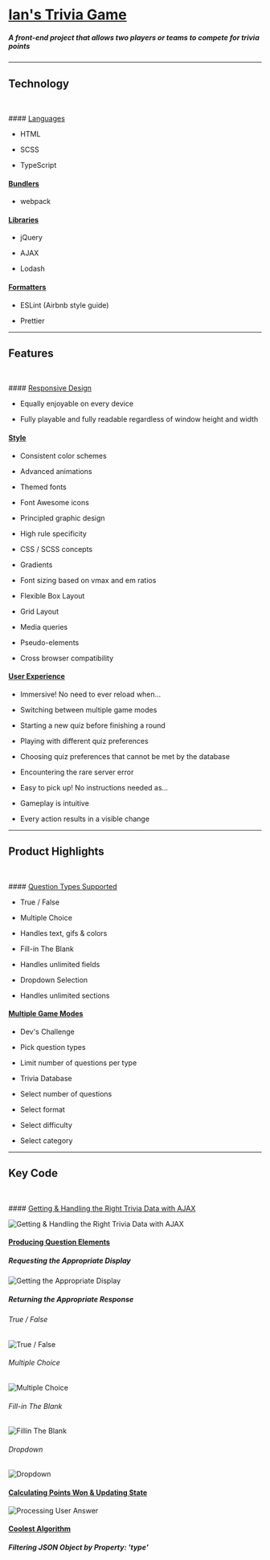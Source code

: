 # [Ian's Trivia Game](https://irackson.github.io/dist/index.html)

##### _A front-end project that allows two players or teams to compete for trivia points_

---

## **Technology**

<br>

#### <u>Languages</u>

- HTML

- SCSS

- TypeScript

#### <u>Bundlers</u>

- webpack

#### <u>Libraries</u>

- jQuery

- AJAX

- Lodash

#### <u>Formatters</u>

- ESLint (Airbnb style guide)

- Prettier

---

## **Features**

<br>

#### <u>Responsive Design</u>

- Equally enjoyable on every device

- Fully playable and fully readable regardless of window height and width

#### <u>Style</u>

- Consistent color schemes

- Advanced animations

- Themed fonts

- Font Awesome icons

- Principled graphic design

- High rule specificity

- CSS / SCSS concepts

- Gradients

- Font sizing based on vmax and em ratios

- Flexible Box Layout

- Grid Layout

- Media queries

- Pseudo-elements

- Cross browser compatibility

#### <u>User Experience</u>

- Immersive! No need to ever reload when...

- Switching between multiple game modes

- Starting a new quiz before finishing a round

- Playing with different quiz preferences

- Choosing quiz preferences that cannot be met by the database

- Encountering the rare server error

- Easy to pick up! No instructions needed as...

- Gameplay is intuitive

- Every action results in a visible change

---

## **Product Highlights**

<br>

#### <u>Question Types Supported</u>

- True / False

- Multiple Choice

- Handles text, gifs & colors

- Fill-in The Blank

- Handles unlimited fields

- Dropdown Selection

- Handles unlimited sections

#### <u>Multiple Game Modes</u>

- Dev's Challenge

- Pick question types

- Limit number of questions per type

- Trivia Database

- Select number of questions

- Select format

- Select difficulty

- Select category

---

## **Key Code**

<br>

#### <u>Getting & Handling the Right Trivia Data with AJAX</u>

![Getting & Handling the Right Trivia Data with AJAX](https://i.imgur.com/CMnzlS1.png)

#### <u>Producing Question Elements</u>

##### Requesting the Appropriate Display

![Getting the Appropriate Display](https://i.imgur.com/fT0zgVd.png)

##### Returning the Appropriate Response

###### _True / False_

![True / False](https://i.imgur.com/w4sQyMy.png)

###### _Multiple Choice_

![Multiple Choice](https://i.imgur.com/B3Y3JwB.png)

###### _Fill-in The Blank_

![Fillin The Blank](https://i.imgur.com/XNEDDcp.png)

###### _Dropdown_

![Dropdown](https://i.imgur.com/Dq2yisg.png)

#### <u>Calculating Points Won & Updating State </u>

![Processing User Answer](https://i.imgur.com/cNsSjFm.png)

#### <u>Coolest Algorithm</u>

##### Filtering JSON Object by Property: 'type'